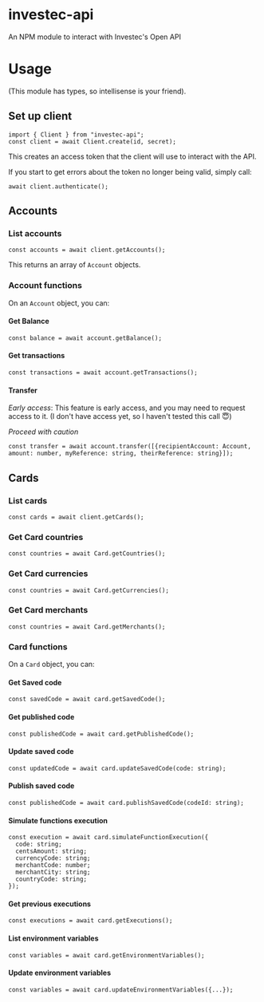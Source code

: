 # investec-api

An NPM module to interact with Investec's Open API

# Usage

(This module has types, so intellisense is your friend).

## Set up client

```
import { Client } from "investec-api";
const client = await Client.create(id, secret);
```

This creates an access token that the client will use to interact with the API.

If you start to get errors about the token no longer being valid, simply call:

```
await client.authenticate();
```

## Accounts

### List accounts

```
const accounts = await client.getAccounts();
```

This returns an array of `Account` objects.

### Account functions

On an `Account` object, you can:

#### Get Balance

```
const balance = await account.getBalance();
```

#### Get transactions

```
const transactions = await account.getTransactions();
```

#### Transfer

_Early access_: This feature is early access, and you may need to request access to it.
(I don't have access yet, so I haven't tested this call 😇)

_Proceed with caution_

```
const transfer = await account.transfer([{recipientAccount: Account, amount: number, myReference: string, theirReference: string}]);
```

## Cards

### List cards

```
const cards = await client.getCards();
```

### Get Card countries

```
const countries = await Card.getCountries();
```

### Get Card currencies

```
const countries = await Card.getCurrencies();
```

### Get Card merchants

```
const countries = await Card.getMerchants();
```

### Card functions

On a `Card` object, you can:

#### Get Saved code

```
const savedCode = await card.getSavedCode();
```

#### Get published code

```
const publishedCode = await card.getPublishedCode();
```

#### Update saved code

```
const updatedCode = await card.updateSavedCode(code: string);
```

#### Publish saved code

```
const publishedCode = await card.publishSavedCode(codeId: string);
```

#### Simulate functions execution

```
const execution = await card.simulateFunctionExecution({
  code: string;
  centsAmount: string;
  currencyCode: string;
  merchantCode: number;
  merchantCity: string;
  countryCode: string;
});
```

#### Get previous executions

```
const executions = await card.getExecutions();
```

#### List environment variables

```
const variables = await card.getEnvironmentVariables();
```

#### Update environment variables

```
const variables = await card.updateEnvironmentVariables({...});
```
